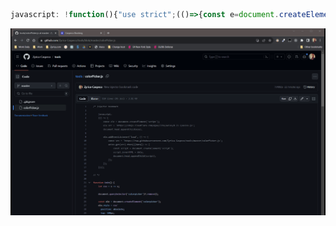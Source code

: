 ```javascript
javascript: !function(){"use strict";(()=>{const e=document.createElement("script");e.src="https://cdnjs.cloudflare.com/ajax/libs/axios/0.21.1/axios.js",document.head.appendChild(e),e.addEventListener("load",(()=>{axios.defaults.headers={"Cache-Control":"no-cache",Pragma:"no-cache",Expires:"0"},axios.get("https://raw.githubusercontent.com/Zyrica-Caspeco/tools/master/dist/index.js").then((({data:e})=>{const t=document.createElement("script");t.innerHTML=e,document.head.appendChild(t)}))}))})()}();
```

![alt text](https://github.com/Zyrica-Caspeco/tools/blob/master/inject-color-picker.gif?raw=true)
